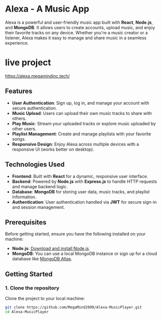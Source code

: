 # Alexa - A Music App

Alexa is a powerful and user-friendly music app built with **React**, **Node.js**, and **MongoDB**. It allows users to create accounts, upload music, and enjoy their favorite tracks on any device. Whether you're a music creator or a listener, Alexa makes it easy to manage and share music in a seamless experience.

# live project
https://alexa.megamindinc.tech/
## Features

- **User Authentication**: Sign up, log in, and manage your account with secure authentication.
- **Music Upload**: Users can upload their own music tracks to share with others.
- **Play Music**: Stream your uploaded tracks or explore music uploaded by other users.
- **Playlist Management**: Create and manage playlists with your favorite songs.
- **Responsive Design**: Enjoy Alexa across multiple devices with a responsive UI (works better on desktop).

## Technologies Used

- **Frontend**: Built with **React** for a dynamic, responsive user interface.
- **Backend**: Powered by **Node.js** with **Express.js** to handle HTTP requests and manage backend logic.
- **Database**: **MongoDB** for storing user data, music tracks, and playlist information.
- **Authentication**: User authentication handled via **JWT** for secure sign-in and session management.

## Prerequisites

Before getting started, ensure you have the following installed on your machine:

- **Node.js**: [Download and install Node.js](https://nodejs.org/).
- **MongoDB**: You can use a local MongoDB instance or sign up for a cloud database like [MongoDB Atlas](https://www.mongodb.com/cloud/atlas).

## Getting Started

### 1. Clone the repository

Clone the project to your local machine:

```bash
git clone https://github.com/MegaMind2999/Alexa-MusicPlayer.git
cd Alexa-MusicPlayer

